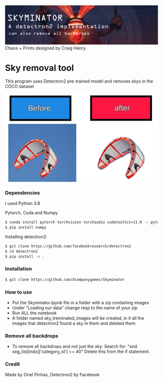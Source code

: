 ![logo.png](logo.png)
Chaos + Prints designed by Craig Henry

# Sky removal tool
This program uses Detectron2 pre-trained model and removes skys in the COCO dataset


![before_after.jpg](before_after.jpg)

### Dependencies 
I used Python 3.8

Pytorch, Cuda and Numpy
```sh
$ conda install pytorch torchvision torchaudio cudatoolkit=11.0 -c pytorch
$ pip install numpy
```
Installing detectron2:
```sh
$ git clone https://github.com/facebookresearch/detectron2
$ cd detectron2
$ pip install -e .
```


### Installation

```sh
$ git clone https://github.com/Xcompanygames/Skyminator
```

### How to use
* Put the Skyminator.ipynb file in a folder with a zip containing images 
* Under "Loading our data" change resp to the name of your zip 
* Run ALL the notebook
* A folder named sky_treminated_images will be created, in it all the images that detectron2 found a sky in them and deleted them

### Remove all backdrops
* To remove all backdrops and not just the sky:
Search for: "and seg_list[indx]['category_id'] == 40" 
Delete this from the if statement.


### Credit
Made by Oriel Pinhas, Detectron2 by Facebook

